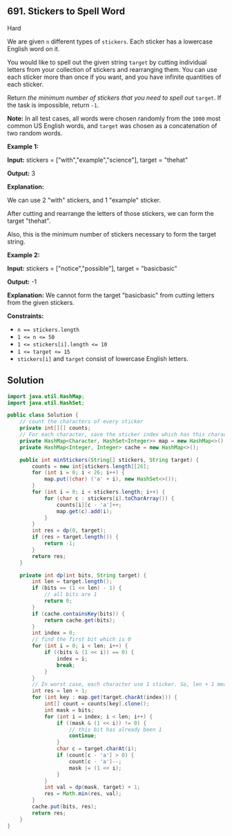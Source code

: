 ## 691\. Stickers to Spell Word

Hard

We are given `n` different types of `stickers`. Each sticker has a lowercase English word on it.

You would like to spell out the given string `target` by cutting individual letters from your collection of stickers and rearranging them. You can use each sticker more than once if you want, and you have infinite quantities of each sticker.

Return _the minimum number of stickers that you need to spell out_ `target`. If the task is impossible, return `-1`.

**Note:** In all test cases, all words were chosen randomly from the `1000` most common US English words, and `target` was chosen as a concatenation of two random words.

**Example 1:**

**Input:** stickers = ["with","example","science"], target = "thehat"

**Output:** 3

**Explanation:**

We can use 2 "with" stickers, and 1 "example" sticker.

After cutting and rearrange the letters of those stickers, we can form the target "thehat".

Also, this is the minimum number of stickers necessary to form the target string. 

**Example 2:**

**Input:** stickers = ["notice","possible"], target = "basicbasic"

**Output:** -1

**Explanation:** We cannot form the target "basicbasic" from cutting letters from the given stickers. 

**Constraints:**

*   `n == stickers.length`
*   `1 <= n <= 50`
*   `1 <= stickers[i].length <= 10`
*   `1 <= target <= 15`
*   `stickers[i]` and `target` consist of lowercase English letters.

## Solution

```java
import java.util.HashMap;
import java.util.HashSet;

public class Solution {
    // count the characters of every sticker
    private int[][] counts;
    // For each character, save the sticker index which has this character
    private HashMap<Character, HashSet<Integer>> map = new HashMap<>();
    private HashMap<Integer, Integer> cache = new HashMap<>();

    public int minStickers(String[] stickers, String target) {
        counts = new int[stickers.length][26];
        for (int i = 0; i < 26; i++) {
            map.put((char) ('a' + i), new HashSet<>());
        }
        for (int i = 0; i < stickers.length; i++) {
            for (char c : stickers[i].toCharArray()) {
                counts[i][c - 'a']++;
                map.get(c).add(i);
            }
        }
        int res = dp(0, target);
        if (res > target.length()) {
            return -1;
        }
        return res;
    }

    private int dp(int bits, String target) {
        int len = target.length();
        if (bits == (1 << len) - 1) {
            // all bits are 1
            return 0;
        }
        if (cache.containsKey(bits)) {
            return cache.get(bits);
        }
        int index = 0;
        // find the first bit which is 0
        for (int i = 0; i < len; i++) {
            if ((bits & (1 << i)) == 0) {
                index = i;
                break;
            }
        }
        // In worst case, each character use 1 sticker. So, len + 1 means impossible
        int res = len + 1;
        for (int key : map.get(target.charAt(index))) {
            int[] count = counts[key].clone();
            int mask = bits;
            for (int i = index; i < len; i++) {
                if ((mask & (1 << i)) != 0) {
                    // this bit has already been 1
                    continue;
                }
                char c = target.charAt(i);
                if (count[c - 'a'] > 0) {
                    count[c - 'a']--;
                    mask |= (1 << i);
                }
            }
            int val = dp(mask, target) + 1;
            res = Math.min(res, val);
        }
        cache.put(bits, res);
        return res;
    }
}
```